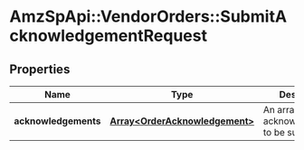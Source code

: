 # AmzSpApi::VendorOrders::SubmitAcknowledgementRequest

## Properties
Name | Type | Description | Notes
------------ | ------------- | ------------- | -------------
**acknowledgements** | [**Array&lt;OrderAcknowledgement&gt;**](OrderAcknowledgement.md) | An array of order acknowledgements to be submitted. | [optional] 

